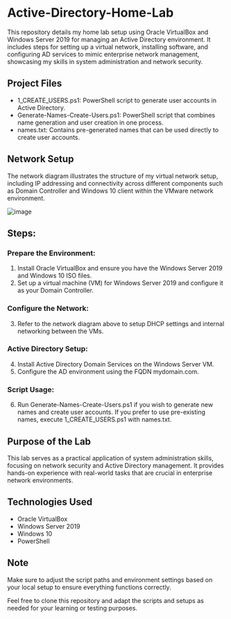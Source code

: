 # Active-Directory-Home-Lab
This repository details my home lab setup using Oracle VirtualBox and Windows Server 2019 for managing an Active Directory environment. It includes steps for setting up a virtual network, installing software, and configuring AD services to mimic enterprise network management, showcasing my skills in system administration and network security.

## Project Files

- 1_CREATE_USERS.ps1: PowerShell script to generate user accounts in Active Directory.
- Generate-Names-Create-Users.ps1: PowerShell script that combines name generation and user creation in one process.
- names.txt: Contains pre-generated names that can be used directly to create user accounts.

## Network Setup

The network diagram illustrates the structure of my virtual network setup, including IP addressing and connectivity across different components such as Domain Controller and Windows 10 client within the VMware network environment.

![image](https://github.com/user-attachments/assets/42f0555d-9a88-4aeb-9a42-55d5588baa99)

## Steps: 

### Prepare the Environment:

1. Install Oracle VirtualBox and ensure you have the Windows Server 2019 and Windows 10 ISO files.
2. Set up a virtual machine (VM) for Windows Server 2019 and configure it as your Domain Controller.
   
### Configure the Network:

3. Refer to the network diagram above to setup DHCP settings and internal networking between the VMs.

### Active Directory Setup:

4. Install Active Directory Domain Services on the Windows Server VM.
5. Configure the AD environment using the FQDN mydomain.com.

### Script Usage:

6. Run Generate-Names-Create-Users.ps1 if you wish to generate new names and create user accounts.
If you prefer to use pre-existing names, execute 1_CREATE_USERS.ps1 with names.txt.

## Purpose of the Lab

This lab serves as a practical application of system administration skills, focusing on network security and Active Directory management. It provides hands-on experience with real-world tasks that are crucial in enterprise network environments.

## Technologies Used
- Oracle VirtualBox
- Windows Server 2019
- Windows 10
- PowerShell
  
## Note
Make sure to adjust the script paths and environment settings based on your local setup to ensure everything functions correctly.

Feel free to clone this repository and adapt the scripts and setups as needed for your learning or testing purposes.

